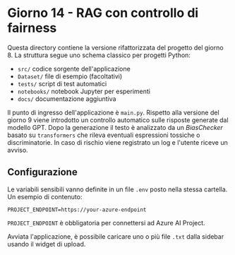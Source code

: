 # Giorno 14 - RAG con controllo di fairness

Questa directory contiene la versione rifattorizzata del progetto del giorno 8.
La struttura segue uno schema classico per progetti Python:

- `src/` codice sorgente dell'applicazione
- `Dataset/` file di esempio (facoltativi)
- `tests/` script di test automatici
- `notebooks/` notebook Jupyter per esperimenti
- `docs/` documentazione aggiuntiva

Il punto di ingresso dell'applicazione è `main.py`. Rispetto alla versione del
giorno 9 viene introdotto un controllo automatico sulle risposte generate dal
modello GPT. Dopo la generazione il testo è analizzato da un *BiasChecker*
basato su `transformers` che rileva eventuali espressioni tossiche o
discriminatorie. In caso di rischio viene registrato un log e l'utente riceve un
avviso.

## Configurazione
Le variabili sensibili vanno definite in un file `.env` posto nella stessa cartella. Un esempio di contenuto:

```
PROJECT_ENDPOINT=https://your-azure-endpoint
```

`PROJECT_ENDPOINT` è obbligatoria per connettersi ad Azure AI Project.

Avviata l'applicazione, è possibile caricare uno o più file `.txt` dalla sidebar usando il widget di upload.
